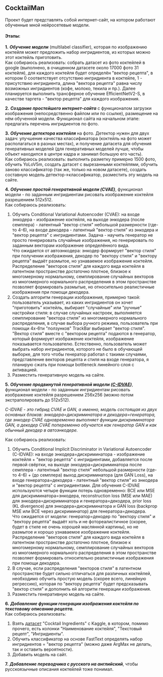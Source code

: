 ## CocktailMan

Проект будет представлять собой интернет-сайт, на котором работают обученные мной нейросетевые модели.

#### Этапы:

**1.** ***Обучение модели*** (multilabel classifier), которая по изображению коктейля может предложить набор ингридиентов, из которых можно этот коктейль приготовить.\
Как собираюсь реализовать: собрать датасет из фото коктейлей в google (выполнено, в очищенном датасете около 17000 фото 31 коктейля), для каждого коктейля будет определён "вектор рецепта", в котором 0 соответствует отсутствию ингридиента в коктейле, 1 - присутствию ингридиента, длина "вектора рецепта" равна числу возможных ингридиентов (кофе, молоко, текила и пр.). Далее планируется выполнить трансферное обучение EfficientNetV2-S, в качестве таргета - "вектор рецепта" для каждого изображения.

**2.** ***Создание простейшего интернет-сайта*** с функционалом загрузки изображения (непосредственно файлом или по ссылке), размещение на нём обученной модели. Функционал сайта на начальном этапе: предлагать перечень ингридиентов по фото.

**3.** ***Обучение детектора коктейля*** на фото. Детектор нужен для двух задач: улучшение качества классификатора (коктейль на фото может располагаться в разных местах), и получение датасета для обучения генеративных моделей (для генеративных моделей лучше, чтобы объект находился в центре кадра и занимал большую его часть).\
Как собираюсь реализовать: выполнить разметку примерно 1500 фото, обучить YoLoV5m, создать датасет с вырезанными коктейлями, обучить заново классификатор (так же, только на новом датасете), создать составную модель детектор->классификатор, разместить эту модель на сайте.

**4.** ***Обучение простой генеративной модели (CVAE)***, функционал модели - по заданным ингридиентам рисовать изображение коктейля разрешением 512x512.\
Как собираюсь реализовать:
1. Обучить Conditional Variational Autoencoder (CVAE): на входе энкодера - изображение коктейля, на выходе энкодера (после семплера) - латентный "вектор стиля" небольшой размерности (где-то 4-6), на входе декодера - латентный "вектор стиля" из энкодера и "вектор рецепта" с ингридиентами. Задача - научить генератор не просто генерировать случайные изображения, но генерировать по заданным векторам изображение определённого вида.\
Что ожидается от автоэнкодера: энкодер формирует "вектор стиля" при получении изображения, декодер по "вектору стиля" и "вектору рецепта" выдаёт размытое, но узнаваемое изображение коктейля. Распределение "векторов стиля" для каждого вида коктейля в латентном пространстве достаточно плотное, близкое к многомерному нормальному, семплирование случайных векторов из многомерного нормального распределения в этом пространстве позволяет формировать размытые, но относительно реалистичные изображения при помощи декодера.
2. Создать алгоритм генерации изображения, примерно такой: пользователь указывает, из каких ингридиентов он хочет "приготовить" коктейль, выбирает "случайные" или "ручные" настройки стиля: в случае случайных настроек, выполняется семплирование "вектора стиля" из многомерного нормального распределения, в случае выбора ручного режима, пользователь при помощи 4х-6ти "ползунков" TrackBar выбирает "вектор стиля". "Вектор стиля" вместе с "вектором рецепта" подаются в генератор, который формирует изображение коктейля, изображение показывается пользователю. Естественно, пользователь может выбрать набор ингридиентов, которого не было в обучающей выборке, для того чтобы генератор работал с такими случаями, представление векторов рецепта и стиля на входе генератора, я планирую сжать при помощи bottleneck линейного слоя с активацией.
3. Разместить генеративную модель на сайте.

**5.** ***Обучение продвинутой генеративной модели ([C-IDVAE](https://arxiv.org/pdf/1909.13062.pdf))***, функционал модели - по заданным ингридиентам рисовать изображение коктейля разрешением 256х256 (можно потом экстраполировать до 512х512).

*C-IDVAE - это гибрид CVAE и GAN, а именно, модель состоящая из двух основных блоков: энкодера=дискриминатора и декодера=генератора, где энкодер CVAE одновременно выполняет функции дискриминатора GAN, а декодер CVAE попеременно обучается как генератор GAN и как обычный декодер в автоэнкодере.*

Как собираюсь реализовать:
1. Обучить Conditional Implicit Discriminator in Variational Autoencoder (C-IDVAE): на входе энкодера=дискриминатора - изображение коктейля + "вектор рецепта" с ингридиентами, добавляется после первой свёртки, на выходе энкодера=дискриминатора после семплера - латентный "вектор стиля" небольшой размерности (где-то 4-6) + (до семплера) выход дискриминатора (для GAN Loss), на входе генератора=декодера - латентный "вектор стиля" из энкодера и "вектор рецепта" с ингридиентами. Для обучения C-IDVAE используются четыре функции потерь одновременно: BCE или MSE для дискриминатора=энкодера, reconstruction loss (MSE или MAE) для энкодера=дискриминатора и генератора=декодера, prior loss (KL divergence) для энкодера=дискриминатора и GAN loss (backprop MSE или BCE через дискриминатор) для генератора=декодера. \
Что ожидается от модели: генератор=декодер по "вектору стиля" и "вектору рецепта" выдаёт хоть и не фотореалистичное (скорее, будет в стиле не очень хорошей маслянной картины), но не размытое и хорошо узнаваемое изображение коктейля. Распределение "векторов стиля" для каждого вида коктейля в латентном пространстве достаточно плотное, близкое к многомерному нормальному, семплирование случайных векторов из многомерного нормального распределения в этом пространстве позволяет формировать относительно реалистичные изображения при помощи декодера.
2. В случае, если распределения "векторов стиля" в латентном пространстве будет сильно отличаться для различных коктейлей, необходимо обучить простую модель (скорее всего, линейную регрессию), которая по "вектору рецепта" будет предсказывать "вектор стиля" и дополнить ей алгоритм генерации изображения.
3. Разместить генеративную модель на сайте.

**6.** ***Добавление функции генерации изображения коктейля по текстовому описанию рецепта.***\
Как собираюсь реализовать:
1. Взять [датасет](https://www.kaggle.com/datasets/ai-first/cocktail-ingredients?select=all_drinks.csv) "Cocktail Ingredients" с Kaggle, в котором, помимо прочего, есть колонки "Наименование коктейля", "Текстовый рецепт", "Ингридиенты".
2. Обучить классификатор на основе FastText определять набор ингридиентов = "вектор рецепта" (можно даже ArgMax не делать, так и оставить вероятности).
3. Добавить модель на сайт.

**7.** ***Добавление переводчика с русского на английский***, чтобы русскоязычные описания коктейлей тоже понимал.



